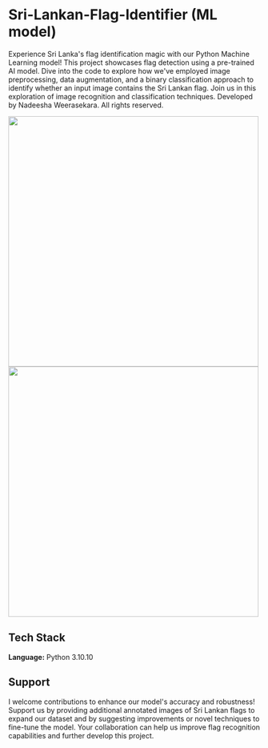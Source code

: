 
# Sri-Lankan-Flag-Identifier (ML model)

 Experience Sri Lanka's flag identification magic with our Python Machine Learning model! This project showcases flag detection using a pre-trained AI model. Dive into the code to explore how we've employed image preprocessing, data augmentation, and a binary classification approach to identify whether an input image contains the Sri Lankan flag. Join us in this exploration of image recognition and classification techniques. Developed by Nadeesha Weerasekara. All rights reserved.

<div > <img src="https://i.ibb.co/nnP0Xhm/Sri-Lankan-Flag-Identifier.png" width=500> </div>
<div > <img src="https://i.ibb.co/9WgB62g/Capture.png" width=500> </div>


## Tech Stack

**Language:** Python 3.10.10



## Support

I welcome contributions to enhance our model's accuracy and robustness! Support us by providing additional annotated images of Sri Lankan flags to expand our dataset and by suggesting improvements or novel techniques to fine-tune the model. Your collaboration can help us improve flag recognition capabilities and further develop this project.


